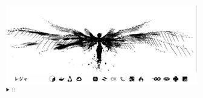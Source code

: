 <img src="./banner.png">
<details><summary> :: </summary>
<!--START_SECTION:waka-->

```
From: 09 August 2024 - To: 01 June 2025

Total Time: 1,448 hrs 12 mins

Python                     376 hrs 6 mins  //////-------------------   24.06 %
PHP                        261 hrs 29 mins ////---------------------   16.73 %
Markdown                   213 hrs 10 mins ///----------------------   13.64 %
Other                      114 hrs 45 mins //-----------------------   07.34 %
```

<!--END_SECTION:waka-->
</details>
